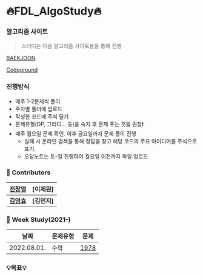 # :fire:FDL_AlgoStudy:fire:

### 알고리즘 사이트

> 스터디는 다음 알고리즘 사이트들을 통해 진행

[BAEKJOON](https://www.acmicpc.net/)

[Codeground](https://www.codeground.org/)

###  진행방식 
- 매주 1-2문제씩 풀이
- 주차별 폴더에 업로드
- 작성한 코드에 주석 달기
- 문제유형(DP, 그리디... 등)을 숙지 후 문제 푸는 것을 권장:exclamation:
- 매주 월요일 문제 확인. 이후 금요일까지 문제 풀이 진행 
  - 실패 시 온라인 검색을 통해 정답을 찾고 해당 코드의 주요 아이디어를 주석으로 표기.
  - 오답노트는 토-일 진행하여 월요일 이전까지 파일 업로드 
 
### :rainbow: Contributors
| **[전창열](https://github.com/africanssong)**  | **[이제원]**  | 
|:-------------------:|:-------------------:|
|   **[김영효](https://github.com/0hyo)**   | **[김민지]** |

### :dart: Week Study(2021-)
| 날짜 | 문제유형      | 문제                                                         |
| ---- | ------------- | ------------------------------------------------------------ | 
| 2022.08.01. |수학   |[1978](https://www.acmicpc.net/problem/1978) | 



### 💡목표💡 
